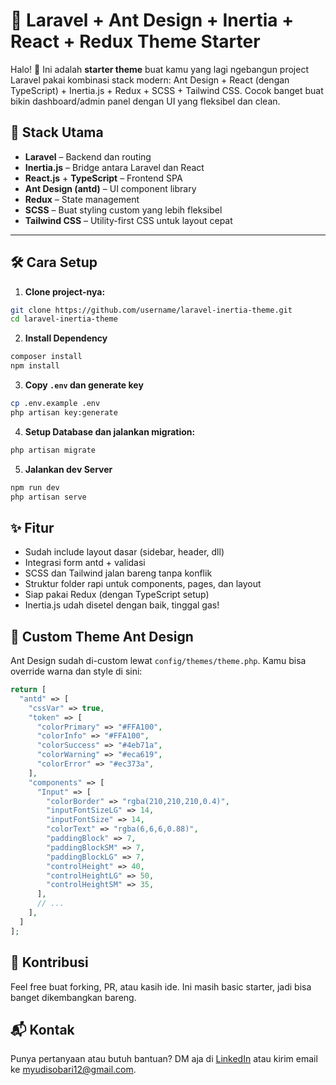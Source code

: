 # 🎨 Laravel + Ant Design + Inertia + React + Redux Theme Starter

Halo! 👋
Ini adalah **starter theme** buat kamu yang lagi ngebangun project Laravel pakai kombinasi stack modern:
Ant Design + React (dengan TypeScript) + Inertia.js + Redux + SCSS + Tailwind CSS. Cocok banget buat bikin dashboard/admin panel dengan UI yang fleksibel dan clean.

## 🚀 Stack Utama

- **Laravel** – Backend dan routing
- **Inertia.js** – Bridge antara Laravel dan React
- **React.js** + **TypeScript** – Frontend SPA
- **Ant Design (antd)** – UI component library
- **Redux** – State management
- **SCSS** – Buat styling custom yang lebih fleksibel
- **Tailwind CSS** – Utility-first CSS untuk layout cepat

---

## 🛠 Cara Setup

1. **Clone project-nya:**

```bash
git clone https://github.com/username/laravel-inertia-theme.git
cd laravel-inertia-theme
```

2. **Install Dependency**
```bash
composer install
npm install

```

3. **Copy ```.env``` dan generate key**
```bash
cp .env.example .env
php artisan key:generate
```

4. **Setup Database dan jalankan migration:**
```bash
php artisan migrate
```

5. **Jalankan dev Server**
```bash
npm run dev
php artisan serve
```

## ✨ Fitur
- Sudah include layout dasar (sidebar, header, dll)
- Integrasi form antd + validasi
- SCSS dan Tailwind jalan bareng tanpa konflik
- Struktur folder rapi untuk components, pages, dan layout
- Siap pakai Redux (dengan TypeScript setup)
- Inertia.js udah disetel dengan baik, tinggal gas!

## 🧩 Custom Theme Ant Design
Ant Design sudah di-custom lewat ```config/themes/theme.php```. Kamu bisa override warna dan style di sini:
```php
return [
  "antd" => [
    "cssVar" => true,
    "token" => [
      "colorPrimary" => "#FFA100",
      "colorInfo" => "#FFA100",
      "colorSuccess" => "#4eb71a",
      "colorWarning" => "#eca619",
      "colorError" => "#ec373a",
    ],
    "components" => [
      "Input" => [
        "colorBorder" => "rgba(210,210,210,0.4)",
        "inputFontSizeLG" => 14,
        "inputFontSize" => 14,
        "colorText" => "rgba(6,6,6,0.88)",
        "paddingBlock" => 7,
        "paddingBlockSM" => 7,
        "paddingBlockLG" => 7,
        "controlHeight" => 40,
        "controlHeightLG" => 50,
        "controlHeightSM" => 35,
      ],
      // ...
    ],
  ]
];


```

## 🤝 Kontribusi
Feel free buat forking, PR, atau kasih ide. Ini masih basic starter, jadi bisa banget dikembangkan bareng.

## 📬 Kontak
Punya pertanyaan atau butuh bantuan?
DM aja di [LinkedIn](https://www.linkedin.com/in/mochamadyudi) atau kirim email ke myudisobari12@gmail.com.
